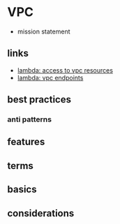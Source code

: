 # VPC

- mission statement

## links

- [lambda: access to vpc resources](https://docs.aws.amazon.com/lambda/latest/dg/configuration-vpc.html)
- [lambda: vpc endpoints](https://docs.aws.amazon.com/lambda/latest/dg/configuration-vpc-endpoints.html)

## best practices

### anti patterns

## features

## terms

## basics

## considerations
